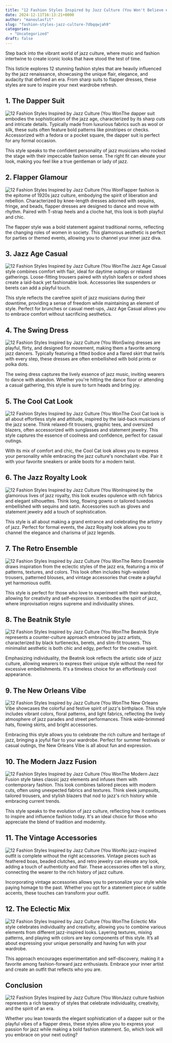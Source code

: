 ```yaml
---
title: "12 Fashion Styles Inspired by Jazz Culture (You Won't Believe #5!)"
date: 2024-12-11T16:13:21+0000
author: "manoulasfit"
slug: "fashion-styles-jazz-culture-7dbqqwjah9"
categories:
  - "Uncategorized"
draft: false
---
```

Step back into the vibrant world of jazz culture, where music and fashion intertwine to create iconic looks that have stood the test of time.

This listicle explores 12 stunning fashion styles that are heavily influenced by the jazz renaissance, showcasing the unique flair, elegance, and audacity that defined an era. From sharp suits to flapper dresses, these styles are sure to inspire your next wardrobe refresh.

## 1. The Dapper Suit
![12 Fashion Styles Inspired by Jazz Culture (You Won](/12-fashion-styles-inspired-by-jazz-culture-you-wont-believe-5-1.-the-dapper-suit.webp)The dapper suit embodies the sophistication of the jazz age, characterized by its sharp cuts and intricate details. Typically made from luxurious fabrics such as wool or silk, these suits often feature bold patterns like pinstripes or checks. Accessorized with a fedora or a pocket square, the dapper suit is perfect for any formal occasion.

This style speaks to the confident personality of jazz musicians who rocked the stage with their impeccable fashion sense. The right fit can elevate your look, making you feel like a true gentleman or lady of jazz.

## 2. Flapper Glamour
![12 Fashion Styles Inspired by Jazz Culture (You Won](/12-fashion-styles-inspired-by-jazz-culture-you-wont-believe-5-2.-flapper-glamour.webp)Flapper fashion is the epitome of 1920s jazz culture, embodying the spirit of liberation and rebellion. Characterized by knee-length dresses adorned with sequins, fringe, and beads, flapper dresses are designed to dance and move with rhythm. Paired with T-strap heels and a cloche hat, this look is both playful and chic.

The flapper style was a bold statement against traditional norms, reflecting the changing roles of women in society. This glamorous aesthetic is perfect for parties or themed events, allowing you to channel your inner jazz diva.

## 3. Jazz Age Casual
![12 Fashion Styles Inspired by Jazz Culture (You Won](/12-fashion-styles-inspired-by-jazz-culture-you-wont-believe-5-3.-jazz-age-casual.webp)The Jazz Age Casual style combines comfort with flair, ideal for daytime outings or relaxed gatherings. Loose-fitting trousers paired with stylish loafers or oxford shoes create a laid-back yet fashionable look. Accessories like suspenders or berets can add a playful touch.

This style reflects the carefree spirit of jazz musicians during their downtime, providing a sense of freedom while maintaining an element of style. Perfect for brunches or casual meet-ups, Jazz Age Casual allows you to embrace comfort without sacrificing aesthetics.

## 4. The Swing Dress
![12 Fashion Styles Inspired by Jazz Culture (You Won](/12-fashion-styles-inspired-by-jazz-culture-you-wont-believe-5-4.-the-swing-dress.webp)Swing dresses are playful, flirty, and designed for movement, making them a favorite among jazz dancers. Typically featuring a fitted bodice and a flared skirt that twirls with every step, these dresses are often embellished with bold prints or polka dots.

The swing dress captures the lively essence of jazz music, inviting wearers to dance with abandon. Whether you're hitting the dance floor or attending a casual gathering, this style is sure to turn heads and bring joy.

## 5. The Cool Cat Look
![12 Fashion Styles Inspired by Jazz Culture (You Won](/12-fashion-styles-inspired-by-jazz-culture-you-wont-believe-5-5.-the-cool-cat-look.webp)The Cool Cat look is all about effortless style and attitude, inspired by the laid-back musicians of the jazz scene. Think relaxed-fit trousers, graphic tees, and oversized blazers, often accessorized with sunglasses and statement jewelry. This style captures the essence of coolness and confidence, perfect for casual outings.

With its mix of comfort and chic, the Cool Cat look allows you to express your personality while embracing the jazz culture's nonchalant vibe. Pair it with your favorite sneakers or ankle boots for a modern twist.

## 6. The Jazz Royalty Look
![12 Fashion Styles Inspired by Jazz Culture (You Won](/12-fashion-styles-inspired-by-jazz-culture-you-wont-believe-5-6.-the-jazz-royalty-look.webp)Inspired by the glamorous lives of jazz royalty, this look exudes opulence with rich fabrics and elegant silhouettes. Think long, flowing gowns or tailored tuxedos embellished with sequins and satin. Accessories such as gloves and statement jewelry add a touch of sophistication.

This style is all about making a grand entrance and celebrating the artistry of jazz. Perfect for formal events, the Jazz Royalty look allows you to channel the elegance and charisma of jazz legends.

## 7. The Retro Ensemble
![12 Fashion Styles Inspired by Jazz Culture (You Won](/12-fashion-styles-inspired-by-jazz-culture-you-wont-believe-5-7.-the-retro-ensemble.webp)The Retro Ensemble draws inspiration from the eclectic styles of the jazz era, featuring a mix of patterns, textures, and colors. This look often includes high-waisted trousers, patterned blouses, and vintage accessories that create a playful yet harmonious outfit.

This style is perfect for those who love to experiment with their wardrobe, allowing for creativity and self-expression. It embodies the spirit of jazz, where improvisation reigns supreme and individuality shines.

## 8. The Beatnik Style
![12 Fashion Styles Inspired by Jazz Culture (You Won](/12-fashion-styles-inspired-by-jazz-culture-you-wont-believe-5-8.-the-beatnik-style.webp)The Beatnik Style represents a counter-culture approach embraced by jazz artists, characterized by black turtlenecks, berets, and slim-fit trousers. This minimalist aesthetic is both chic and edgy, perfect for the creative spirit.

Emphasizing individuality, the Beatnik look reflects the artistic side of jazz culture, allowing wearers to express their unique style without the need for excessive embellishments. It's a timeless choice for an effortlessly cool appearance.

## 9. The New Orleans Vibe
![12 Fashion Styles Inspired by Jazz Culture (You Won](/12-fashion-styles-inspired-by-jazz-culture-you-wont-believe-5-9.-the-new-orleans-vibe.webp)The New Orleans Vibe showcases the colorful and festive spirit of jazz's birthplace. This style includes vibrant colors, floral patterns, and light fabrics, reflecting the lively atmosphere of jazz parades and street performances. Think wide-brimmed hats, flowing skirts, and bright accessories.

Embracing this style allows you to celebrate the rich culture and heritage of jazz, bringing a joyful flair to your wardrobe. Perfect for summer festivals or casual outings, the New Orleans Vibe is all about fun and expression.

## 10. The Modern Jazz Fusion
![12 Fashion Styles Inspired by Jazz Culture (You Won](/12-fashion-styles-inspired-by-jazz-culture-you-wont-believe-5-10.-the-modern-jazz-fusion.webp)The Modern Jazz Fusion style takes classic jazz elements and infuses them with contemporary fashion. This look combines tailored pieces with modern cuts, often using unexpected fabrics and textures. Think sleek jumpsuits, tailored trousers, and stylish blazers that nod to jazz's rich history while embracing current trends.

This style speaks to the evolution of jazz culture, reflecting how it continues to inspire and influence fashion today. It's an ideal choice for those who appreciate the blend of tradition and modernity.

## 11. The Vintage Accessories
![12 Fashion Styles Inspired by Jazz Culture (You Won](/12-fashion-styles-inspired-by-jazz-culture-you-wont-believe-5-11.-the-vintage-accessories.webp)No jazz-inspired outfit is complete without the right accessories. Vintage pieces such as feathered boas, beaded clutches, and retro jewelry can elevate any look, adding a touch of authenticity and flair. These accessories often tell a story, connecting the wearer to the rich history of jazz culture.

Incorporating vintage accessories allows you to personalize your style while paying homage to the past. Whether you opt for a statement piece or subtle accents, these touches can transform your outfit.

## 12. The Eclectic Mix
![12 Fashion Styles Inspired by Jazz Culture (You Won](/12-fashion-styles-inspired-by-jazz-culture-you-wont-believe-5-12.-the-eclectic-mix.webp)The Eclectic Mix style celebrates individuality and creativity, allowing you to combine various elements from different jazz-inspired looks. Layering textures, mixing patterns, and playing with colors are key components of this style. It’s all about expressing your unique personality and having fun with your wardrobe.

This approach encourages experimentation and self-discovery, making it a favorite among fashion-forward jazz enthusiasts. Embrace your inner artist and create an outfit that reflects who you are.

## Conclusion
![12 Fashion Styles Inspired by Jazz Culture (You Won](/12-fashion-styles-inspired-by-jazz-culture-you-wont-believe-5-conclusion.webp)Jazz culture fashion represents a rich tapestry of styles that celebrate individuality, creativity, and the spirit of an era.

Whether you lean towards the elegant sophistication of a dapper suit or the playful vibes of a flapper dress, these styles allow you to express your passion for jazz while making a bold fashion statement. So, which look will you embrace on your next outing?